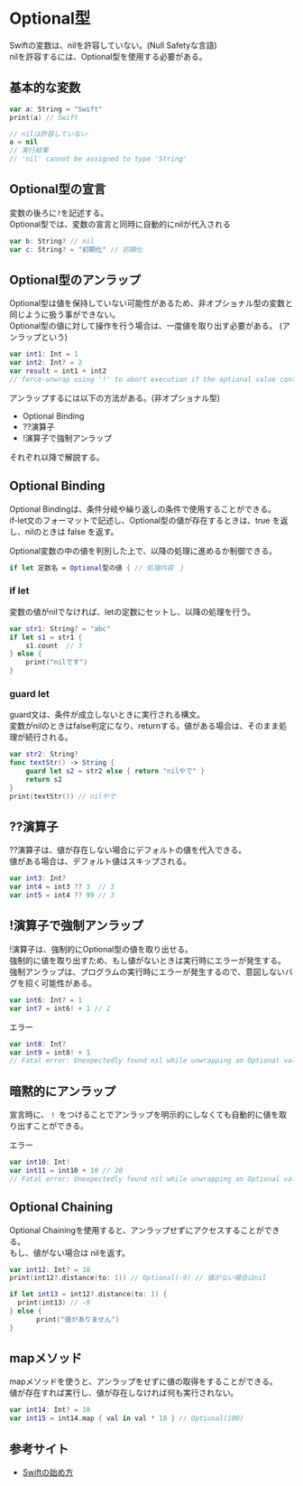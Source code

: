 # Optional型
Swiftの変数は、nilを許容していない。(Null Safetyな言語)  
nilを許容するには、Optional型を使用する必要がある。

## 基本的な変数

```Swift
var a: String = "Swift"
print(a) // Swift

// nilは許容していない
a = nil
// 実行結果
// 'nil' cannot be assigned to type 'String'
```

## Optional型の宣言
変数の後ろに`?`を記述する。  
Optional型では、変数の宣言と同時に自動的にnilが代入される

```Swift
var b: String? // nil
var c: String? = "初期化" // 初期化
```

## Optional型のアンラップ
Optional型は値を保持していない可能性があるため、非オプショナル型の変数と同じように扱う事ができない。  
Optional型の値に対して操作を行う場合は、一度値を取り出す必要がある。 (アンラップという)

```Swift
var int1: Int = 1
var int2: Int? = 2
var result = int1 + int2
// force-unwrap using '!' to abort execution if the optional value contains 'nil'
```

アンラップするには以下の方法がある。(非オプショナル型)
* Optional Binding
* ??演算子
* !演算子で強制アンラップ

それぞれ以降で解説する。

## Optional Binding
Optional Bindingは、条件分岐や繰り返しの条件で使用することができる。  
if-let文のフォーマットで記述し、Optional型の値が存在するときは、true を返し、nilのときは false を返す。  

Optional変数の中の値を判別した上で、以降の処理に進めるか制御できる。

```Swift
if let 定数名 = Optional型の値 { // 処理内容　}
```

### if let
変数の値がnilでなければ、letの定数にセットし、以降の処理を行う。

```Swift
var str1: String? = "abc"
if let s1 = str1 {
    s1.count  // 3
} else {
    print("nilです")
}
```

### guard let
guard文は、条件が成立しないときに実行される構文。  
変数がnilのときはfalse判定になり、returnする。値がある場合は、そのまま処理が続行される。

```Swift
var str2: String?
func textStr() -> String {
    guard let s2 = str2 else { return "nilやで" }
    return s2
}
print(textStr()) // nilやで
```

## ??演算子
??演算子は、値が存在しない場合にデフォルトの値を代入できる。  
値がある場合は、デフォルト値はスキップされる。

```Swift
var int3: Int?
var int4 = int3 ?? 3  // 3
var int5 = int4 ?? 99 // 3
```

## !演算子で強制アンラップ
!演算子は、強制的にOptional型の値を取り出せる。  
強制的に値を取り出すため、もし値がないときは実行時にエラーが発生する。  
強制アンラップは、プログラムの実行時にエラーが発生するので、意図しないバグを招く可能性がある。

```Swift
var int6: Int? = 1
var int7 = int6! + 1 // 2
```
エラー
```Swift
var int8: Int?
var int9 = int8! + 1
// Fatal error: Unexpectedly found nil while unwrapping an Optional value
```

## 暗黙的にアンラップ
宣言時に、 `! `をつけることでアンラップを明示的にしなくても自動的に値を取り出すことができる。

エラー
```Swift
var int10: Int!
var int11 = int10 + 10 // 20
// Fatal error: Unexpectedly found nil while unwrapping an Optional value
```

## Optional Chaining
Optional Chainingを使用すると、アンラップせずにアクセスすることができる。  
もし、値がない場合は nilを返す。

```Swift
var int12: Int? = 10
print(int12?.distance(to: 1)) // Optional(-9) // 値がない場合はnil

if let int13 = int12?.distance(to: 1) {
  print(int13) // -9
} else {
　　　　print("値がありません")
}
```

## mapメソッド
mapメソッドを使うと、アンラップをせずに値の取得をすることができる。  
値が存在すれば実行し、値が存在しなければ何も実行されない。

```Swift
var int14: Int? = 10
var int15 = int14.map { val in val * 10 } // Optional(100)
```

## 参考サイト
* [Swiftの始め方](https://swift.codelly.dev/guide/%E5%9F%BA%E6%9C%AC%E3%81%AE%E5%9E%8B/Optional%E5%9E%8B.html)
